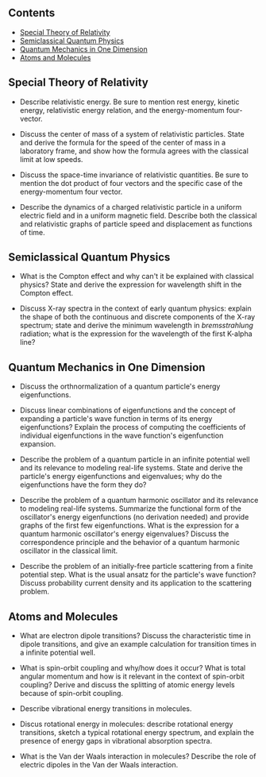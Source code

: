 ## Contents

-   [Special Theory of Relativity](#special-theory-of-relativity)
-   [Semiclassical Quantum Physics](#semiclassical-quantum-physics)
-   [Quantum Mechanics in One
    Dimension](#quantum-mechanics-in-one-dimension)
-   [Atoms and Molecules](#atoms-and-molecules)

## Special Theory of Relativity

-   Describe relativistic energy. Be sure to mention rest energy,
    kinetic energy, relativistic energy relation, and the
    energy-momentum four-vector.

-   Discuss the center of mass of a system of relativistic particles.
    State and derive the formula for the speed of the center of mass in
    a laboratory frame, and show how the formula agrees with the
    classical limit at low speeds.

-   Discuss the space-time invariance of relativistic quantities. Be
    sure to mention the dot product of four vectors and the specific
    case of the energy-momentum four vector.

-   Describe the dynamics of a charged relativistic particle in a
    uniform electric field and in a uniform magnetic field. Describe
    both the classical and relativistic graphs of particle speed and
    displacement as functions of time.

## Semiclassical Quantum Physics

-   What is the Compton effect and why can't it be explained with
    classical physics? State and derive the expression for wavelength
    shift in the Compton effect.

-   Discuss X-ray spectra in the context of early quantum physics:
    explain the shape of both the continuous and discrete components of
    the X-ray spectrum; state and derive the minimum wavelength in
    *bremsstrahlung* radiation; what is the expression for the
    wavelength of the first K-alpha line?

## Quantum Mechanics in One Dimension

-   Discuss the orthnormalization of a quantum particle's energy
    eigenfunctions.

-   Discuss linear combinations of eigenfunctions and the concept of
    expanding a particle's wave function in terms of its energy
    eigenfunctions? Explain the process of computing the coefficients of
    individual eigenfunctions in the wave function's eigenfunction
    expansion.

-   Describe the problem of a quantum particle in an infinite potential
    well and its relevance to modeling real-life systems. State and
    derive the particle's energy eigenfunctions and eigenvalues; why do
    the eigenfunctions have the form they do?

-   Describe the problem of a quantum harmonic oscillator and its
    relevance to modeling real-life systems. Summarize the functional
    form of the oscillator's energy eigenfunctions (no derivation
    needed) and provide graphs of the first few eigenfunctions. What is
    the expression for a quantum harmonic oscillator's energy
    eigenvalues? Discuss the correspondence principle and the behavior
    of a quantum harmonic oscillator in the classical limit.

-   Describe the problem of an initially-free particle scattering from a
    finite potential step. What is the usual ansatz for the particle's
    wave function? Discuss probability current density and its
    application to the scattering problem.

## Atoms and Molecules

-   What are electron dipole transitions? Discuss the characteristic
    time in dipole transitions, and give an example calculation for
    transition times in a infinite potential well.

-   What is spin-orbit coupling and why/how does it occur? What is total
    angular momentum and how is it relevant in the context of spin-orbit
    coupling? Derive and discuss the splitting of atomic energy levels
    because of spin-orbit coupling.

-   Describe vibrational energy transitions in molecules.

-   Discus rotational energy in molecules: describe rotational energy
    transitions, sketch a typical rotational energy spectrum, and
    explain the presence of energy gaps in vibrational absorption
    spectra.

-   What is the Van der Waals interaction in molecules? Describe the
    role of electric dipoles in the Van der Waals interaction.
